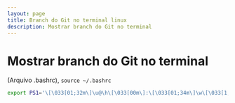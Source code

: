 ```yaml
---
layout: page
title: Branch do Git no terminal linux
description: Mostrar branch do Git no terminal
---
```


# Mostrar branch do Git no terminal

(Arquivo .bashrc), `source ~/.bashrc`

``` sh
export PS1='\[\033[01;32m\]\u@\h\[\033[00m\]:\[\033[01;34m\]\w\[\033[1;33m\]$(__git_ps1 "(%s)")\[\033[01;34m\]$ \[\033[00m\]'
```